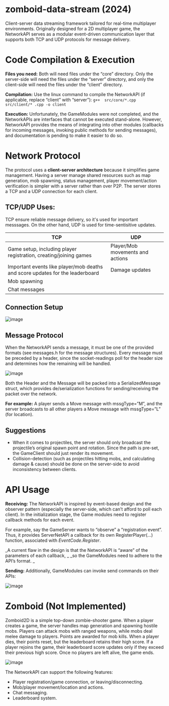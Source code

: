 # zomboid-data-stream (2024)
Client-server data streaming framework tailored for real-time multiplayer environments. 
Originally designed for a 2D multiplayer game, the NetworkAPI serves as a modular event-driven 
communication layer that supports both TCP and UDP protocols for message delivery.

# Code Compilation & Execution
**Files you need:** 
Both will need files under the “core” directory. Only the server-side will need the files under the 
“server” directory, and only the client-side will need the files under the “client” directory.

**Compilation:** 
Use the linux command to compile the NetworkAPI (if applicable, replace “client” with “server”):
``g++  src/core/*.cpp src/client/* .cpp -o client``

**Execution:** 
Unfortunately, the GameModules were not completed, and the NetworkAPIs are interfaces that cannot be executed stand-alone. 
However, NetworkAPI provides the means of integrating into other modules (callbacks for incoming messages, 
invoking public methods for sending messages), and documentation is pending to make it easier to do so. 


# Network Protocol 
The protocol uses a **client-server architecture** because it simplifies game management. 
Having a server manage shared resources such as map generation, mob spawning, status management, 
player movement/action verification is simpler with a server rather than over P2P.
The server stores a TCP and a UDP connection for each client.

## TCP/UDP Uses:
TCP ensure reliable message delivery, so it's used for important messsages. On the other hand, UDP is used for time-sentisitive updates. 

| **TCP**  | **UDP**  |
|--------------------------------------------------------------------------------------------|-----------------------------------------------------|
| Game setup, including player registration, creating/joining games                          | Player/Mob movements and actions                    |
| Important events like player/mob deaths and score updates for the leaderboard              | Damage updates                                      |
| Mob spawning                                                                               |                                                     |
| Chat messages                                                                              |                                                     |

## Connection Setup
![image](https://github.com/user-attachments/assets/39e5def4-54bc-473f-84a8-7b8b4c006876)

## Message Protocol
When the NetworkAPI sends a message, it must be one of the provided formats 
(see messages.h for the message structures). Every message must be preceded by a header, 
since the socket-readings poll for the header size and determines how the remaining will be handled.

 ![image](https://github.com/user-attachments/assets/fd1462d9-22a8-4617-bdb8-f714548f966d)


Both the Header and the Message will be packed into a SerializedMessage struct, 
which provides de/serialization functions for sending/receiving the packet over the network. 

**For example:** A player sends a Move message with mssgType=”M”, and the server broadcasts to all 
other players a Move message with mssgType=”L” (for location). 

## Suggestions
- When it comes to projectiles, the server should only broadcast the projectile’s original spawn point and rotation. 
  Since the path is pre-set, the GameClient should just render its movement. 
- Collision-detection (such as projectiles hitting mobs, and calculating damage & cause)
  should be done on the server-side to avoid inconsistency between clients. 

# API Usage
**Receiving:** The NetworkAPI is inspired by event-based design and the observer pattern (especially the server-side, 
which can’t afford to poll each client). In the initialization stage, the Game modules need to register callback methods for each event.

For example, say the GameServer wants to “observe” a “registration event”. Thus, it 
provides ServerNetAPI a callback for its own RegisterPlayer(…) function, associated with _EventCode.Register_.

_A current flaw in the design is that the NetworkAPI is “aware” of the parameters of each callback, _
_so the GameModules need to adhere to the API’s format.  _

**Sending:** Additionally, GameModules can invoke send commands on their APIs:

![image](https://github.com/user-attachments/assets/4095e846-ebf9-4500-9a35-1a9d9be8e649)


# Zomboid (Not Implemented)
Zomboid2D is a simple top-down zombie-shooter game. When a player creates a game, 
the server handles map generation and spawning hostile mobs. Players can attack mobs with ranged weapons, 
while mobs deal melee damage to players. 
Points are awarded for mob kills. When a player dies, their points reset, but the leaderboard retains their high score. 
If a player rejoins the game, their leaderboard score updates only if they exceed their previous high score. 
Once no players are left alive, the game ends.

![image](https://github.com/user-attachments/assets/ae132cee-5e1f-4b88-9667-a0687b637539)

The NetworkAPI can support the following features:
- Player registration/game connection, or leaving/disconnecting.
- Mob/player movement/location and actions.
- Chat messaging.
- Leaderboard system.
